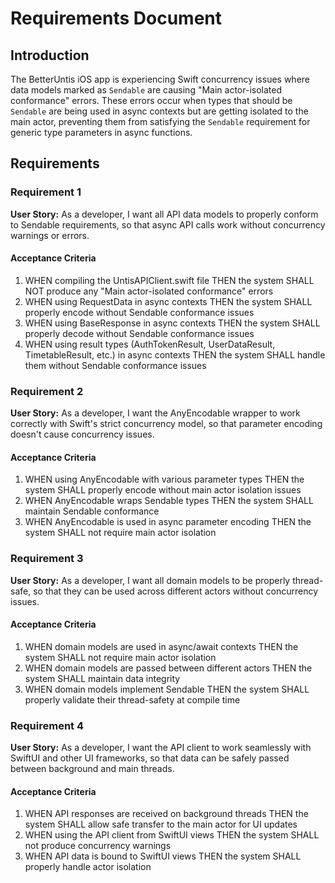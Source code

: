 # Requirements Document

## Introduction

The BetterUntis iOS app is experiencing Swift concurrency issues where data models marked as `Sendable` are causing "Main actor-isolated conformance" errors. These errors occur when types that should be `Sendable` are being used in async contexts but are getting isolated to the main actor, preventing them from satisfying the `Sendable` requirement for generic type parameters in async functions.

## Requirements

### Requirement 1

**User Story:** As a developer, I want all API data models to properly conform to Sendable requirements, so that async API calls work without concurrency warnings or errors.

#### Acceptance Criteria

1. WHEN compiling the UntisAPIClient.swift file THEN the system SHALL NOT produce any "Main actor-isolated conformance" errors
2. WHEN using RequestData in async contexts THEN the system SHALL properly encode without Sendable conformance issues
3. WHEN using BaseResponse<T> in async contexts THEN the system SHALL properly decode without Sendable conformance issues
4. WHEN using result types (AuthTokenResult, UserDataResult, TimetableResult, etc.) in async contexts THEN the system SHALL handle them without Sendable conformance issues

### Requirement 2

**User Story:** As a developer, I want the AnyEncodable wrapper to work correctly with Swift's strict concurrency model, so that parameter encoding doesn't cause concurrency issues.

#### Acceptance Criteria

1. WHEN using AnyEncodable with various parameter types THEN the system SHALL properly encode without main actor isolation issues
2. WHEN AnyEncodable wraps Sendable types THEN the system SHALL maintain Sendable conformance
3. WHEN AnyEncodable is used in async parameter encoding THEN the system SHALL not require main actor isolation

### Requirement 3

**User Story:** As a developer, I want all domain models to be properly thread-safe, so that they can be used across different actors without concurrency issues.

#### Acceptance Criteria

1. WHEN domain models are used in async/await contexts THEN the system SHALL not require main actor isolation
2. WHEN domain models are passed between different actors THEN the system SHALL maintain data integrity
3. WHEN domain models implement Sendable THEN the system SHALL properly validate their thread-safety at compile time

### Requirement 4

**User Story:** As a developer, I want the API client to work seamlessly with SwiftUI and other UI frameworks, so that data can be safely passed between background and main threads.

#### Acceptance Criteria

1. WHEN API responses are received on background threads THEN the system SHALL allow safe transfer to the main actor for UI updates
2. WHEN using the API client from SwiftUI views THEN the system SHALL not produce concurrency warnings
3. WHEN API data is bound to SwiftUI views THEN the system SHALL properly handle actor isolation